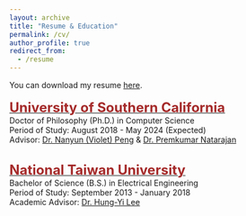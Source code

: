 ```yaml
---
layout: archive
title: "Resume & Education"
permalink: /cv/
author_profile: true
redirect_from:
  - /resume
---
```


You can download my resume [here](../files/Resume_ihunghsu_202402.pdf).
<br/><br/>
    <span style="color:black; font-size:17px"><b><a href="https://www.cs.usc.edu/" target="_blank"><font color="brown" size="5">University of Southern California</font></a></b></span><br/>
    Doctor of Philosophy (Ph.D.) in Computer Science <br/>
    Period of Study: August 2018 - May 2024 (Expected) <br/>
    Advisor: <a href="https://vnpeng.net/" target="_blank">Dr. Nanyun (Violet) Peng</a> & <a href="https://viterbi.usc.edu/directory/faculty/Natarajan/Premkumar" target="_blank">Dr. Premkumar Natarajan</a><br/>

<br/>
    <span style="color:black; font-size:17px"><b><a href="https://web.ee.ntu.edu.tw/eng" target="_blank"><font color="brown" size="5">National Taiwan University</font></a></b></span><br/>
    Bachelor of Science (B.S.) in Electrical Engineering <br/>
    Period of Study: September 2013 - January 2018 <br/>
    Academic Advisor: <a href="https://speech.ee.ntu.edu.tw/~hylee" target="_blank">Dr. Hung-Yi Lee</a> <br/>
<br/>
    
    
    
